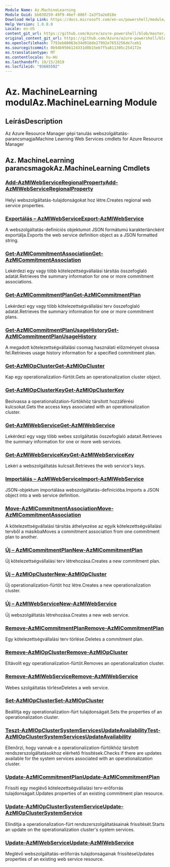 ```yaml
---
Module Name: Az.MachineLearning
Module Guid: bb030259-49f9-46ef-806f-2a3f5a2e018e
Download Help Link: https://docs.microsoft.com/en-us/powershell/module/az.machinelearning
Help Version: 1.0.0.0
Locale: en-US
content_git_url: https://github.com/Azure/azure-powershell/blob/master/src/MachineLearning/MachineLearning/help/Az.MachineLearning.md
original_content_git_url: https://github.com/Azure/azure-powershell/blob/master/src/MachineLearning/MachineLearning/help/Az.MachineLearning.md
ms.openlocfilehash: 7793eb60063e34d916de27992e7653256de7ceb1
ms.sourcegitcommit: 0b94b9566124331d0b15eb7f5a811305c254172e
ms.translationtype: MT
ms.contentlocale: hu-HU
ms.lasthandoff: 10/15/2019
ms.locfileid: "93665592"
---
```

# <span data-ttu-id="81dda-101">Az. MachineLearning modul</span><span class="sxs-lookup"><span data-stu-id="81dda-101">Az.MachineLearning Module</span></span>
## <span data-ttu-id="81dda-102">Leírás</span><span class="sxs-lookup"><span data-stu-id="81dda-102">Description</span></span>
<span data-ttu-id="81dda-103">Az Azure Resource Manager gépi tanulás webszolgáltatás-parancsmagjai</span><span class="sxs-lookup"><span data-stu-id="81dda-103">Machine Learning Web Services cmdlets for Azure Resource Manager</span></span>

## <span data-ttu-id="81dda-104">Az. MachineLearning parancsmagok</span><span class="sxs-lookup"><span data-stu-id="81dda-104">Az.MachineLearning Cmdlets</span></span>
### [<span data-ttu-id="81dda-105">Add-AzMlWebServiceRegionalProperty</span><span class="sxs-lookup"><span data-stu-id="81dda-105">Add-AzMlWebServiceRegionalProperty</span></span>](Add-AzMlWebServiceRegionalProperty.md)
<span data-ttu-id="81dda-106">Helyi webszolgáltatás-tulajdonságokat hoz létre.</span><span class="sxs-lookup"><span data-stu-id="81dda-106">Creates regional web service properties.</span></span>

### [<span data-ttu-id="81dda-107">Exportálás – AzMlWebService</span><span class="sxs-lookup"><span data-stu-id="81dda-107">Export-AzMlWebService</span></span>](Export-AzMlWebService.md)
<span data-ttu-id="81dda-108">A webszolgáltatás-definíciós objektumot JSON formátumú karakterláncként exportálja.</span><span class="sxs-lookup"><span data-stu-id="81dda-108">Exports the web service definition object as a JSON formatted string.</span></span>

### [<span data-ttu-id="81dda-109">Get-AzMlCommitmentAssociation</span><span class="sxs-lookup"><span data-stu-id="81dda-109">Get-AzMlCommitmentAssociation</span></span>](Get-AzMlCommitmentAssociation.md)
<span data-ttu-id="81dda-110">Lekérdezi egy vagy több kötelezettségvállalási társítás összefoglaló adatát.</span><span class="sxs-lookup"><span data-stu-id="81dda-110">Retrieves the summary information for one or more commitment associations.</span></span>

### [<span data-ttu-id="81dda-111">Get-AzMlCommitmentPlan</span><span class="sxs-lookup"><span data-stu-id="81dda-111">Get-AzMlCommitmentPlan</span></span>](Get-AzMlCommitmentPlan.md)
<span data-ttu-id="81dda-112">Lekérdezi egy vagy több kötelezettségvállalási terv összefoglaló adatát.</span><span class="sxs-lookup"><span data-stu-id="81dda-112">Retrieves the summary information for one or more commitment plans.</span></span>

### [<span data-ttu-id="81dda-113">Get-AzMlCommitmentPlanUsageHistory</span><span class="sxs-lookup"><span data-stu-id="81dda-113">Get-AzMlCommitmentPlanUsageHistory</span></span>](Get-AzMlCommitmentPlanUsageHistory.md)
<span data-ttu-id="81dda-114">A megadott kötelezettségvállalási csomag használati előzményeit olvassa fel.</span><span class="sxs-lookup"><span data-stu-id="81dda-114">Retrieves usage history information for a specified commitment plan.</span></span>

### [<span data-ttu-id="81dda-115">Get-AzMlOpCluster</span><span class="sxs-lookup"><span data-stu-id="81dda-115">Get-AzMlOpCluster</span></span>](Get-AzMlOpCluster.md)
<span data-ttu-id="81dda-116">Kap egy operationalization-fürtöt.</span><span class="sxs-lookup"><span data-stu-id="81dda-116">Gets an operationalization cluster object.</span></span>

### [<span data-ttu-id="81dda-117">Get-AzMlOpClusterKey</span><span class="sxs-lookup"><span data-stu-id="81dda-117">Get-AzMlOpClusterKey</span></span>](Get-AzMlOpClusterKey.md)
<span data-ttu-id="81dda-118">Beolvassa a operationalization-fürtökhöz társított hozzáférési kulcsokat.</span><span class="sxs-lookup"><span data-stu-id="81dda-118">Gets the access keys associated with an operationalization cluster.</span></span>

### [<span data-ttu-id="81dda-119">Get-AzMlWebService</span><span class="sxs-lookup"><span data-stu-id="81dda-119">Get-AzMlWebService</span></span>](Get-AzMlWebService.md)
<span data-ttu-id="81dda-120">Lekérdezi egy vagy több webes szolgáltatás összefoglaló adatait.</span><span class="sxs-lookup"><span data-stu-id="81dda-120">Retrieves the summary information for one or more web services.</span></span>

### [<span data-ttu-id="81dda-121">Get-AzMlWebServiceKey</span><span class="sxs-lookup"><span data-stu-id="81dda-121">Get-AzMlWebServiceKey</span></span>](Get-AzMlWebServiceKey.md)
<span data-ttu-id="81dda-122">Lekéri a webszolgáltatás kulcsait.</span><span class="sxs-lookup"><span data-stu-id="81dda-122">Retrieves the web service's keys.</span></span>

### [<span data-ttu-id="81dda-123">Importálás – AzMlWebService</span><span class="sxs-lookup"><span data-stu-id="81dda-123">Import-AzMlWebService</span></span>](Import-AzMlWebService.md)
<span data-ttu-id="81dda-124">JSON-objektum importálása webszolgáltatás-definícióba.</span><span class="sxs-lookup"><span data-stu-id="81dda-124">Imports a JSON object into a web service definition.</span></span>

### [<span data-ttu-id="81dda-125">Move-AzMlCommitmentAssociation</span><span class="sxs-lookup"><span data-stu-id="81dda-125">Move-AzMlCommitmentAssociation</span></span>](Move-AzMlCommitmentAssociation.md)
<span data-ttu-id="81dda-126">A kötelezettségvállalási társítás áthelyezése az egyik kötelezettségvállalási tervből a másikba</span><span class="sxs-lookup"><span data-stu-id="81dda-126">Moves a commitment association from one commitment plan to another.</span></span>

### [<span data-ttu-id="81dda-127">Új – AzMlCommitmentPlan</span><span class="sxs-lookup"><span data-stu-id="81dda-127">New-AzMlCommitmentPlan</span></span>](New-AzMlCommitmentPlan.md)
<span data-ttu-id="81dda-128">Új kötelezettségvállalási terv létrehozása.</span><span class="sxs-lookup"><span data-stu-id="81dda-128">Creates a new commitment plan.</span></span>

### [<span data-ttu-id="81dda-129">Új – AzMlOpCluster</span><span class="sxs-lookup"><span data-stu-id="81dda-129">New-AzMlOpCluster</span></span>](New-AzMlOpCluster.md)
<span data-ttu-id="81dda-130">Új operationalization-fürtöt hoz létre.</span><span class="sxs-lookup"><span data-stu-id="81dda-130">Creates a new operationalization cluster.</span></span>

### [<span data-ttu-id="81dda-131">Új – AzMlWebService</span><span class="sxs-lookup"><span data-stu-id="81dda-131">New-AzMlWebService</span></span>](New-AzMlWebService.md)
<span data-ttu-id="81dda-132">Új webszolgáltatás létrehozása.</span><span class="sxs-lookup"><span data-stu-id="81dda-132">Creates a new web service.</span></span>

### [<span data-ttu-id="81dda-133">Remove-AzMlCommitmentPlan</span><span class="sxs-lookup"><span data-stu-id="81dda-133">Remove-AzMlCommitmentPlan</span></span>](Remove-AzMlCommitmentPlan.md)
<span data-ttu-id="81dda-134">Egy kötelezettségvállalási terv törlése.</span><span class="sxs-lookup"><span data-stu-id="81dda-134">Deletes a commitment plan.</span></span>

### [<span data-ttu-id="81dda-135">Remove-AzMlOpCluster</span><span class="sxs-lookup"><span data-stu-id="81dda-135">Remove-AzMlOpCluster</span></span>](Remove-AzMlOpCluster.md)
<span data-ttu-id="81dda-136">Eltávolít egy operationalization-fürtöt.</span><span class="sxs-lookup"><span data-stu-id="81dda-136">Removes an operationalization cluster.</span></span>

### [<span data-ttu-id="81dda-137">Remove-AzMlWebService</span><span class="sxs-lookup"><span data-stu-id="81dda-137">Remove-AzMlWebService</span></span>](Remove-AzMlWebService.md)
<span data-ttu-id="81dda-138">Webes szolgáltatás törlése</span><span class="sxs-lookup"><span data-stu-id="81dda-138">Deletes a web service.</span></span>

### [<span data-ttu-id="81dda-139">Set-AzMlOpCluster</span><span class="sxs-lookup"><span data-stu-id="81dda-139">Set-AzMlOpCluster</span></span>](Set-AzMlOpCluster.md)
<span data-ttu-id="81dda-140">Beállítja egy operationalization-fürt tulajdonságait.</span><span class="sxs-lookup"><span data-stu-id="81dda-140">Sets the properties of an operationalization cluster.</span></span>

### [<span data-ttu-id="81dda-141">Teszt-AzMlOpClusterSystemServicesUpdateAvailability</span><span class="sxs-lookup"><span data-stu-id="81dda-141">Test-AzMlOpClusterSystemServicesUpdateAvailability</span></span>](Test-AzMlOpClusterSystemServicesUpdateAvailability.md)
<span data-ttu-id="81dda-142">Ellenőrzi, hogy vannak-e a operationalization-fürtökhöz társított rendszerszolgáltatásokhoz elérhető frissítések.</span><span class="sxs-lookup"><span data-stu-id="81dda-142">Checks if there are updates available for the system services associated with an operationalization cluster.</span></span>

### [<span data-ttu-id="81dda-143">Update-AzMlCommitmentPlan</span><span class="sxs-lookup"><span data-stu-id="81dda-143">Update-AzMlCommitmentPlan</span></span>](Update-AzMlCommitmentPlan.md)
<span data-ttu-id="81dda-144">Frissíti egy meglévő kötelezettségvállalási terv-erőforrás tulajdonságait.</span><span class="sxs-lookup"><span data-stu-id="81dda-144">Updates properties of an existing commitment plan resource.</span></span>

### [<span data-ttu-id="81dda-145">Update-AzMlOpClusterSystemService</span><span class="sxs-lookup"><span data-stu-id="81dda-145">Update-AzMlOpClusterSystemService</span></span>](Update-AzMlOpClusterSystemService.md)
<span data-ttu-id="81dda-146">Elindítja a operationalization-fürt rendszerszolgáltatásainak frissítését.</span><span class="sxs-lookup"><span data-stu-id="81dda-146">Starts an update on the operationalization cluster's system services.</span></span>

### [<span data-ttu-id="81dda-147">Update-AzMlWebService</span><span class="sxs-lookup"><span data-stu-id="81dda-147">Update-AzMlWebService</span></span>](Update-AzMlWebService.md)
<span data-ttu-id="81dda-148">Meglévő webszolgáltatás-erőforrás tulajdonságainak frissítése</span><span class="sxs-lookup"><span data-stu-id="81dda-148">Updates properties of an existing web service resource.</span></span>

